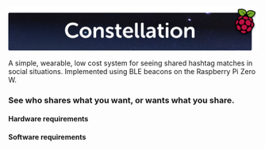 ![Constellation][logo]

A simple, wearable, low cost system for seeing shared hashtag matches in social situations. Implemented using BLE beacons on the Raspberry Pi Zero W.

### See who shares what you want, or wants what you share.

#### Hardware requirements

#### Software requirements

[logo]: https://raw.githubusercontent.com/MarkGriffiths/Constellation/master/media/Logo.png
